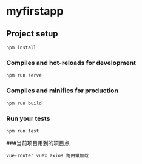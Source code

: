 # myfirstapp

## Project setup
```
npm install
```

### Compiles and hot-reloads for development
```
npm run serve

```

### Compiles and minifies for production
```
npm run build
```

### Run your tests
```
npm run test
```

###当前项目用到的项目点
```
vue-router vuex axios 路由懒加载

```